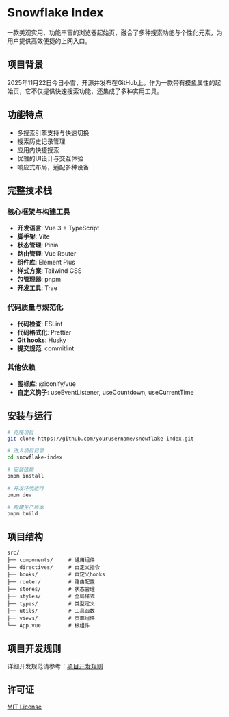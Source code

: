 # Snowflake Index

一款美观实用、功能丰富的浏览器起始页，融合了多种搜索功能与个性化元素，为用户提供高效便捷的上网入口。

## 项目背景

2025年11月22日今日小雪，开源并发布在GitHub上。作为一款带有摸鱼属性的起始页，它不仅提供快速搜索功能，还集成了多种实用工具。

## 功能特点

- 多搜索引擎支持与快速切换
- 搜索历史记录管理
- 应用内快捷搜索
- 优雅的UI设计与交互体验
- 响应式布局，适配多种设备

## 完整技术栈

### 核心框架与构建工具

- **开发语言**: Vue 3 + TypeScript
- **脚手架**: Vite
- **状态管理**: Pinia
- **路由管理**: Vue Router
- **组件库**: Element Plus
- **样式方案**: Tailwind CSS
- **包管理器**: pnpm
- **开发工具**: Trae

### 代码质量与规范化

- **代码检查**: ESLint
- **代码格式化**: Prettier
- **Git hooks**: Husky
- **提交规范**: commitlint

### 其他依赖

- **图标库**: @iconify/vue
- **自定义钩子**: useEventListener, useCountdown, useCurrentTime

## 安装与运行

```bash
# 克隆项目
git clone https://github.com/yourusername/snowflake-index.git

# 进入项目目录
cd snowflake-index

# 安装依赖
pnpm install

# 开发环境运行
pnpm dev

# 构建生产版本
pnpm build
```

## 项目结构

```
src/
├── components/     # 通用组件
├── directives/     # 自定义指令
├── hooks/          # 自定义hooks
├── router/         # 路由配置
├── stores/         # 状态管理
├── styles/         # 全局样式
├── types/          # 类型定义
├── utils/          # 工具函数
├── views/          # 页面组件
└── App.vue         # 根组件
```

## 项目开发规则

详细开发规范请参考：[项目开发规则](./.trae/rules/project_rules.md)

## 许可证

[MIT License](https://opensource.org/licenses/MIT)
